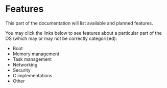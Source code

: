 # Features
This part of the documentation will list available and planned features.

You may click the links below to see features about a particular part of the OS (which may or may not be correctly categorized):
* Boot
* Memory management
* Task management
* Networking
* Security
* C implementations
* Other